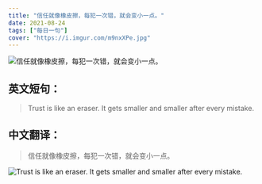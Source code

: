 ```yaml
---
title: "信任就像橡皮擦，每犯一次错，就会变小一点。"
date: 2021-08-24
tags: ["每日一句"]
cover: "https://i.imgur.com/m9nxXPe.jpg"
---
```


![信任就像橡皮擦，每犯一次错，就会变小一点。](https://i.imgur.com/wYaiQRo.jpg)

## 英文短句：
> Trust is like an eraser. It gets smaller and smaller after every mistake.

<!--more-->

## 中文翻译：
> 信任就像橡皮擦，每犯一次错，就会变小一点。

![Trust is like an eraser. It gets smaller and smaller after every mistake.](https://i.imgur.com/G8K3ZNk.jpg)

